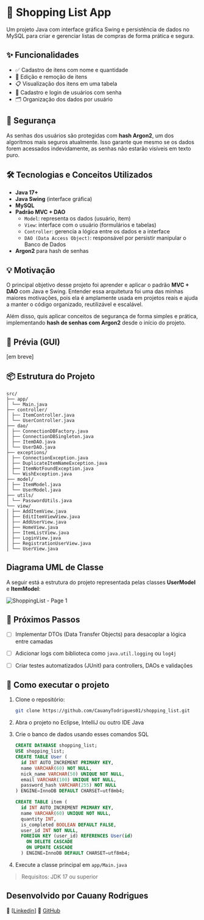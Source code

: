 # 🛒 Shopping List App

Um projeto Java com interface gráfica Swing e persistência de dados no MySQL para criar e gerenciar listas de compras de forma prática e segura.

## ✨ Funcionalidades

- ✅ Cadastro de itens com nome e quantidade  
- 📝 Edição e remoção de itens  
- 📋 Visualização dos itens em uma tabela  
- 👤 Cadastro e login de usuários com senha  
- 🗂 Organização dos dados por usuário  

## 🔐 Segurança

As senhas dos usuários são protegidas com **hash Argon2**, um dos algoritmos mais seguros atualmente. Isso garante que mesmo se os dados forem acessados indevidamente, as senhas não estarão visíveis em texto puro.

## 🛠️ Tecnologias e Conceitos Utilizados

- **Java 17+**  
- **Java Swing** (interface gráfica)
- **MySQL**
- **Padrão MVC + DAO**
  - `Model`: representa os dados (usuário, item)
  - `View`: interface com o usuário (formulários e tabelas)
  - `Controller`: gerencia a lógica entre os dados e a interface
  - `DAO (Data Access Object)`: responsável por persistir manipular o Banco de Dados 
- **Argon2** para hash de senhas
  
## 💡 Motivação

O principal objetivo desse projeto foi aprender e aplicar o padrão **MVC + DAO** com Java e Swing. Entender essa arquitetura foi uma das minhas maiores motivações, pois ela é amplamente usada em projetos reais e ajuda a manter o código organizado, reutilizável e escalável.

Além disso, quis aplicar conceitos de segurança de forma simples e prática, implementando **hash de senhas com Argon2** desde o início do projeto.

## 📸 Prévia (GUI)

[em breve]

## 📦 Estrutura do Projeto

```less
src/
├── app/
│ └── Main.java
├── controller/
│ ├── ItemController.java
│ └── UserController.java
├── dao/
│ ├── ConnectionDBFactory.java
│ ├── ConnectionDBSingleton.java
│ ├── ItemDAO.java
│ └── UserDAO.java
├── exceptions/
│ ├── ConnectionException.java
│ ├── DuplicateItemNameException.java
│ ├── ItemNotFoundException.java
│ └── WishException.java
├── model/
│ ├── ItemModel.java
│ └── UserModel.java
├── utils/
│ └── PasswordUtils.java
└── view/
│ ├── AddItemView.java
│ ├── EditItemViewView.java
│ ├── AddUserView.java
│ ├── HomeView.java
│ ├── ItemListView.java
│ ├── LoginView.java
│ ├── RegistrationUserView.java
│ └── UserView.java
```

## **Diagrama UML de Classe**

A seguir está a estrutura do projeto representada pelas classes **UserModel** e **ItemModel**:

![ShoppingList - Page 1](https://github.com/user-attachments/assets/bf82f173-163e-47e2-b5da-10fad7c8f583)

## 🚧 Próximos Passos

- [ ] Implementar DTOs (Data Transfer Objects) para desacoplar a lógica entre camadas  
- [ ] Adicionar logs com biblioteca como `java.util.logging` ou `log4j`  
- [ ] Criar testes automatizados (JUnit) para controllers, DAOs e validações  


## 🔗 Como executar o projeto

1. Clone o repositório:
   ```bash
   git clone https://github.com/CauanyTodrigues01/shopping_list.git
   ```
2. Abra o projeto no Eclipse, IntelliJ ou outro IDE Java

3. Crie o banco de dados usando esses comandos SQL

   ```sql
   CREATE DATABASE shopping_list;
   USE shopping_list;
   CREATE TABLE User (
     id INT AUTO_INCREMENT PRIMARY KEY,
     name VARCHAR(60) NOT NULL,
     nick_name VARCHAR(50) UNIQUE NOT NULL,
     email VARCHAR(100) UNIQUE NOT NULL,
     password_hash VARCHAR(255) NOT NULL
   ) ENGINE=InnoDB DEFAULT CHARSET=utf8mb4;

   CREATE TABLE item (
     id INT AUTO_INCREMENT PRIMARY KEY,
     name VARCHAR(60) UNIQUE NOT NULL,
     quantity INT,
     is_completed BOOLEAN DEFAULT FALSE,
     user_id INT NOT NULL,
     FOREIGN KEY (user_id) REFERENCES User(id)
       ON DELETE CASCADE
       ON UPDATE CASCADE
     ) ENGINE=InnoDB DEFAULT CHARSET=utf8mb4;
   ```

5. Execute a classe principal em `app/Main.java`

> Requisitos: JDK 17 ou superior

## Desenvolvido por Cauany Rodrigues
📧 [[Linkedin](https://www.linkedin.com/in/cauany-rodrigues-78700b193/)]
🔗 [GitHub](https://github.com/CauanyRodrigues01)
